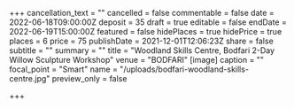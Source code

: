 +++
cancellation_text = ""
cancelled = false
commentable = false
date = 2022-06-18T09:00:00Z
deposit = 35
draft = true
editable = false
endDate = 2022-06-19T15:00:00Z
featured = false
hidePlaces = true
hidePrice = true
places = 6
price = 75
publishDate = 2021-12-01T12:06:23Z
share = false
subtitle = ""
summary = ""
title = "Woodland Skills Centre, Bodfari 2-Day Willow Sculpture Workshop"
venue = "BODFARI"
[image]
caption = ""
focal_point = "Smart"
name = "/uploads/bodfari-woodland-skills-centre.jpg"
preview_only = false

+++
